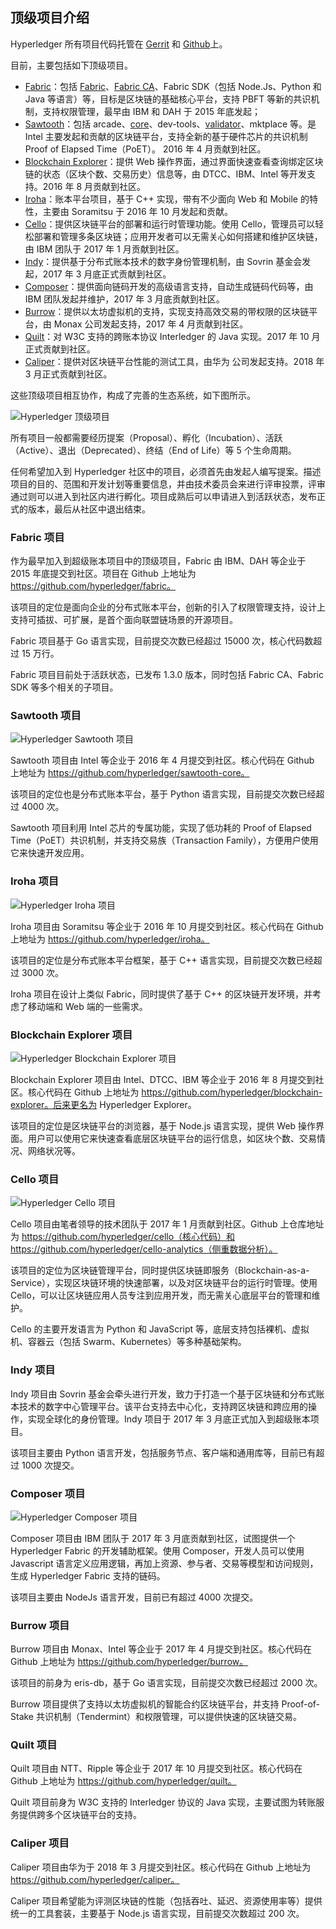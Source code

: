 ## 顶级项目介绍

Hyperledger 所有项目代码托管在 [Gerrit](https://gerrit.hyperledger.org) 和 [Github](https://github.com/hyperledger/)上。

目前，主要包括如下顶级项目。

* [Fabric](https://github.com/hyperledger/fabric)：包括 [Fabric](https://github.com/hyperledger/fabric)、[Fabric CA](https://github.com/hyperledger/fabric-ca)、Fabric SDK（包括 Node.Js、Python 和 Java 等语言）等，目标是区块链的基础核心平台，支持 PBFT 等新的共识机制，支持权限管理，最早由 IBM 和 DAH 于 2015 年底发起；
* [Sawtooth](https://github.com/hyperledger/sawtooth-core)：包括 arcade、[core](https://github.com/hyperledger/sawtooth-core)、dev-tools、[validator](https://github.com/hyperledger/sawtooth-validator)、mktplace 等。是 Intel 主要发起和贡献的区块链平台，支持全新的基于硬件芯片的共识机制 Proof of Elapsed Time（PoET）。 2016 年 4 月贡献到社区。
* [Blockchain Explorer](https://github.com/hyperledger/blockchain-explorer)：提供 Web 操作界面，通过界面快速查看查询绑定区块链的状态（区块个数、交易历史）信息等，由 DTCC、IBM、Intel 等开发支持。2016 年 8 月贡献到社区。
* [Iroha](https://github.com/hyperledger/Iroha)：账本平台项目，基于 C++ 实现，带有不少面向 Web 和 Mobile 的特性，主要由 Soramitsu 于 2016 年 10 月发起和贡献。
* [Cello](https://github.com/hyperledger/cello)：提供区块链平台的部署和运行时管理功能。使用 Cello，管理员可以轻松部署和管理多条区块链；应用开发者可以无需关心如何搭建和维护区块链，由 IBM 团队于 2017 年 1 月贡献到社区。
* [Indy](https://github.com/hyperledger/indy)：提供基于分布式账本技术的数字身份管理机制，由 Sovrin 基金会发起，2017 年 3 月底正式贡献到社区。
* [Composer](https://github.com/hyperledger/composer)：提供面向链码开发的高级语言支持，自动生成链码代码等，由 IBM 团队发起并维护，2017 年 3 月底贡献到社区。
* [Burrow](https://github.com/hyperledger/burrow)：提供以太坊虚拟机的支持，实现支持高效交易的带权限的区块链平台，由 Monax 公司发起支持，2017 年 4 月贡献到社区。
* [Quilt](https://github.com/hyperledger/quilt)：对 W3C 支持的跨账本协议 Interledger 的 Java 实现。2017 年 10 月正式贡献到社区。
* [Caliper](https://github.com/hyperledger/burrow)：提供对区块链平台性能的测试工具，由华为 公司发起支持。2018 年 3 月正式贡献到社区。

这些顶级项目相互协作，构成了完善的生态系统，如下图所示。

![Hyperledger 顶级项目](_images/top_projects.png)

所有项目一般都需要经历提案（Proposal）、孵化（Incubation）、活跃（Active）、退出（Deprecated）、终结（End of Life）等 5 个生命周期。

任何希望加入到 Hyperledger 社区中的项目，必须首先由发起人编写提案。描述项目的目的、范围和开发计划等重要信息，并由技术委员会来进行评审投票，评审通过则可以进入到社区内进行孵化。项目成熟后可以申请进入到活跃状态，发布正式的版本，最后从社区中退出结束。

### Fabric 项目

作为最早加入到超级账本项目中的顶级项目，Fabric 由 IBM、DAH 等企业于 2015 年底提交到社区。项目在 Github 上地址为 https://github.com/hyperledger/fabric。

该项目的定位是面向企业的分布式账本平台，创新的引入了权限管理支持，设计上支持可插拔、可扩展，是首个面向联盟链场景的开源项目。

Fabric 项目基于 Go 语言实现，目前提交次数已经超过 15000 次，核心代码数超过 15 万行。

Fabric 项目目前处于活跃状态，已发布 1.3.0 版本，同时包括 Fabric CA、Fabric SDK 等多个相关的子项目。

### Sawtooth 项目

![Hyperledger Sawtooth 项目](_images/stl.png)

Sawtooth 项目由 Intel 等企业于 2016 年 4 月提交到社区。核心代码在 Github 上地址为 https://github.com/hyperledger/sawtooth-core。

该项目的定位也是分布式账本平台，基于 Python 语言实现，目前提交次数已经超过 4000 次。

Sawtooth 项目利用 Intel 芯片的专属功能，实现了低功耗的 Proof of Elapsed Time（PoET）共识机制，并支持交易族（Transaction Family），方便用户使用它来快速开发应用。

### Iroha 项目

![Hyperledger Iroha 项目](_images/iroha.png)

Iroha 项目由 Soramitsu 等企业于 2016 年 10 月提交到社区。核心代码在 Github 上地址为 https://github.com/hyperledger/iroha。

该项目的定位是分布式账本平台框架，基于 C++ 语言实现，目前提交次数已经超过 3000 次。

Iroha 项目在设计上类似 Fabric，同时提供了基于 C++ 的区块链开发环境，并考虑了移动端和 Web 端的一些需求。


### Blockchain Explorer 项目

![Hyperledger Blockchain Explorer 项目](_images/be.png)

Blockchain Explorer 项目由 Intel、DTCC、IBM 等企业于 2016 年 8 月提交到社区。核心代码在 Github 上地址为 https://github.com/hyperledger/blockchain-explorer。后来更名为 Hyperledger Explorer。

该项目的定位是区块链平台的浏览器，基于 Node.js 语言实现，提供 Web 操作界面。用户可以使用它来快速查看底层区块链平台的运行信息，如区块个数、交易情况、网络状况等。

### Cello 项目

![Hyperledger Cello 项目](_images/cello.png)

Cello 项目由笔者领导的技术团队于 2017 年 1 月贡献到社区。Github 上仓库地址为 https://github.com/hyperledger/cello（核心代码）和 https://github.com/hyperledger/cello-analytics（侧重数据分析）。

该项目的定位为区块链管理平台，同时提供区块链即服务（Blockchain-as-a-Service），实现区块链环境的快速部署，以及对区块链平台的运行时管理。使用 Cello，可以让区块链应用人员专注到应用开发，而无需关心底层平台的管理和维护。

Cello 的主要开发语言为 Python 和 JavaScript 等，底层支持包括裸机、虚拟机、容器云（包括 Swarm、Kubernetes）等多种基础架构。

### Indy 项目

Indy 项目由 Sovrin 基金会牵头进行开发，致力于打造一个基于区块链和分布式账本技术的数字中心管理平台。该平台支持去中心化，支持跨区块链和跨应用的操作，实现全球化的身份管理。Indy 项目于 2017 年 3 月底正式加入到超级账本项目。

该项目主要由 Python 语言开发，包括服务节点、客户端和通用库等，目前已有超过 1000 次提交。

### Composer 项目

![Hyperledger Composer 项目](_images/composer.png)

Composer 项目由 IBM 团队于 2017 年 3 月底贡献到社区，试图提供一个 Hyperledger Fabric 的开发辅助框架。使用 Composer，开发人员可以使用 Javascript 语言定义应用逻辑，再加上资源、参与者、交易等模型和访问规则，生成 Hyperledger Fabric 支持的链码。

该项目主要由 NodeJs 语言开发，目前已有超过 4000 次提交。

### Burrow 项目

Burrow 项目由 Monax、Intel 等企业于 2017 年 4 月提交到社区。核心代码在 Github 上地址为 https://github.com/hyperledger/burrow。

该项目的前身为 eris-db，基于 Go 语言实现，目前提交次数已经超过 2000 次。

Burrow 项目提供了支持以太坊虚拟机的智能合约区块链平台，并支持 Proof-of-Stake 共识机制（Tendermint）和权限管理，可以提供快速的区块链交易。

### Quilt 项目

Quilt 项目由 NTT、Ripple 等企业于 2017 年 10 月提交到社区。核心代码在 Github 上地址为 https://github.com/hyperledger/quilt。

Quilt 项目前身为 W3C 支持的 Interledger 协议的 Java 实现，主要试图为转账服务提供跨多个区块链平台的支持。

### Caliper 项目

Caliper 项目由华为于 2018 年 3 月提交到社区。核心代码在 Github 上地址为 https://github.com/hyperledger/caliper。

Caliper 项目希望能为评测区块链的性能（包括吞吐、延迟、资源使用率等）提供统一的工具套装，主要基于 Node.js 语言实现，目前提交次数超过 200 次。
